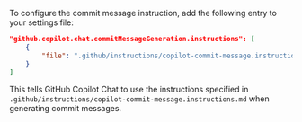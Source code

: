 To configure the commit message instruction, add the following entry to your settings file:

```json
"github.copilot.chat.commitMessageGeneration.instructions": [
    {
        "file": ".github/instructions/copilot-commit-message.instructions.md"
    }
]
```

This tells GitHub Copilot Chat to use the instructions specified in `.github/instructions/copilot-commit-message.instructions.md` when generating commit messages.
